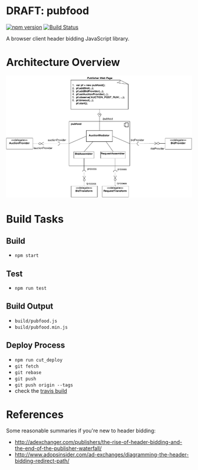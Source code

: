 # DRAFT: pubfood

[![npm version](https://badge.fury.io/js/pubfood.svg)](https://badge.fury.io/js/pubfood)
[![Build Status](https://travis-ci.org/pubfood/pubfood.svg?branch=master)](https://travis-ci.org/pubfood/pubfood)

A browser client header bidding JavaScript library.

# Architecture Overview

![Architecture Overview - Requests](doc/pubfood-overview.png?raw=true "Architecture Overview")

# Build Tasks

## Build

- `npm start`

## Test

- `npm run test`

## Build Output

- `build/pubfood.js`
- `build/pubfood.min.js`

## Deploy Process

- `npm run cut_deploy`
- `git fetch`
- `git rebase`
- `git push`
- `git push origin --tags`
- check the [travis build](https://travis-ci.org/pubfood/pubfood)

# References
Some reasonable summaries if you're new to header bidding:

- http://adexchanger.com/publishers/the-rise-of-header-bidding-and-the-end-of-the-publisher-waterfall/
- http://www.adopsinsider.com/ad-exchanges/diagramming-the-header-bidding-redirect-path/
